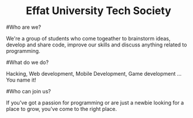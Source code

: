 <style>

.class {
	text-align: center;
}

---
layout: page
<h1> title: EUTS </h1>
permalink: /about/
---


</style>
<h1 class="class"> Effat University Tech Society </h1>



#Who are we? 

We're a group of students who come togeather to brainstorm ideas, develop and share code, improve our skills and discuss anything related to programming.

#What do we do?

Hacking, Web development, Mobile Development, Game development ... You name it!

#Who can join us? 

If you've got a passion for programming or are just a newbie looking for a place to grow, you've come to the right place. 


